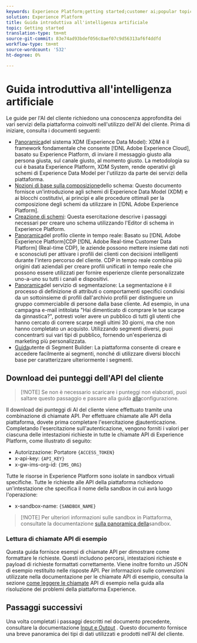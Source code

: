 ```yaml
---
keywords: Experience Platform;getting started;customer ai;popular topics
solution: Experience Platform
title: Guida introduttiva all'intelligenza artificiale
topic: Getting started
translation-type: tm+mt
source-git-commit: 83e74ad93bdef056c8aef07c9d56313af6f4ddfd
workflow-type: tm+mt
source-wordcount: '532'
ht-degree: 0%

---
```



# Guida introduttiva all&#39;intelligenza artificiale

Le guide per l&#39;AI del cliente richiedono una conoscenza approfondita dei vari servizi della piattaforma coinvolti nell&#39;utilizzo dell&#39;AI del cliente. Prima di iniziare, consulta i documenti seguenti:

- [Panoramica](../../xdm/home.md)del sistema XDM (Experience Data Model): XDM è il framework fondamentale che consente [!DNL Adobe Experience Cloud], basato su Experience Platform, di inviare il messaggio giusto alla persona giusta, sul canale giusto, al momento giusto. La metodologia su cui è basata Experience Platform, XDM System, rende operativi gli schemi di Experience Data Model per l&#39;utilizzo da parte dei servizi della piattaforma.
- [Nozioni di base sulla composizione](../../xdm/schema/composition.md)dello schema: Questo documento fornisce un&#39;introduzione agli schemi di Experience Data Model (XDM) e ai blocchi costitutivi, ai principi e alle procedure ottimali per la composizione degli schemi da utilizzare in [!DNL Adobe Experience Platform].
- [Creazione di schemi](../../xdm/tutorials/create-schema-ui.md): Questa esercitazione descrive i passaggi necessari per creare uno schema utilizzando l&#39;Editor di schema in Experience Platform.
- [Panoramica](../../rtcdp/overview.md)del profilo cliente in tempo reale: Basato su [!DNL Adobe Experience Platform]CDP [!DNL Adobe Real-time Customer Data Platform] (Real-time CDP), le aziende possono mettere insieme dati noti e sconosciuti per attivare i profili dei clienti con decisioni intelligenti durante l&#39;intero percorso del cliente. CDP in tempo reale combina più origini dati aziendali per creare profili unificati in tempo reale che possono essere utilizzati per fornire esperienze cliente personalizzate uno-a-uno su tutti i canali e dispositivi.
- [Panoramica](../../segmentation/home.md)del servizio di segmentazione: La segmentazione è il processo di definizione di attributi o comportamenti specifici condivisi da un sottoinsieme di profili dall&#39;archivio profili per distinguere un gruppo commerciabile di persone dalla base cliente. Ad esempio, in una campagna e-mail intitolata &quot;Hai dimenticato di comprare le tue scarpe da ginnastica?&quot;, potresti voler avere un pubblico di tutti gli utenti che hanno cercato di correre scarpe negli ultimi 30 giorni, ma che non hanno completato un acquisto. Utilizzando segmenti diversi, puoi concentrarti sui vari tipi di pubblico, fornendo un&#39;esperienza di marketing più personalizzata.
- [Guida](../../segmentation/tutorials/create-a-segment.md)utente di Segment Builder: La piattaforma consente di creare e accedere facilmente ai segmenti, nonché di utilizzare diversi blocchi base per caratterizzare ulteriormente i segmenti.

## Download dei punteggi dell&#39;API del cliente

>[!NOTE] Se non è necessario scaricare i punteggi non elaborati, puoi saltare questo passaggio e passare alla guida [alla](./user-guide/configure.md)configurazione.

Il download dei punteggi di AI del cliente viene effettuato tramite una combinazione di chiamate API. Per effettuare chiamate alle API della piattaforma, dovete prima completare l&#39;esercitazione [di](../../tutorials/authentication.md)autenticazione. Completando l&#39;esercitazione sull&#39;autenticazione, vengono forniti i valori per ciascuna delle intestazioni richieste in tutte le chiamate API di Experience Platform, come illustrato di seguito:

- Autorizzazione: Portatore `{ACCESS_TOKEN}`
- x-api-key: `{API_KEY}`
- x-gw-ims-org-id: `{IMS_ORG}`

Tutte le risorse in Experience Platform sono isolate in sandbox virtuali specifiche. Tutte le richieste alle API della piattaforma richiedono un&#39;intestazione che specifica il nome della sandbox in cui avrà luogo l&#39;operazione:

- x-sandbox-name: `{SANDBOX_NAME}`

>[!NOTE] Per ulteriori informazioni sulle sandbox in Piattaforma, consultate la documentazione [sulla panoramica della](../../sandboxes/home.md)sandbox.

### Lettura di chiamate API di esempio

Questa guida fornisce esempi di chiamate API per dimostrare come formattare le richieste. Questi includono percorsi, intestazioni richieste e payload di richieste formattati correttamente. Viene inoltre fornito un JSON di esempio restituito nelle risposte API. Per informazioni sulle convenzioni utilizzate nella documentazione per le chiamate API di esempio, consulta la sezione [come leggere le chiamate](../../landing/troubleshooting.md) API di esempio nella guida alla risoluzione dei problemi della piattaforma Experience.

## Passaggi successivi

Una volta completati i passaggi descritti nel documento precedente, consultare la documentazione [Input e Output](./input-output.md) . Questo documento fornisce una breve panoramica dei tipi di dati utilizzati e prodotti nell&#39;AI del cliente.